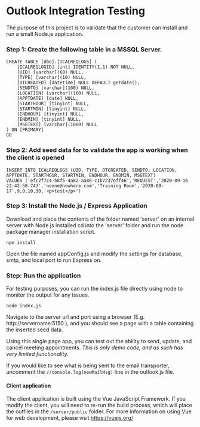# Outlook Integration Testing

The purpose of this project is to validate that the customer can install and run a small Node.js application.

### Step 1: Create the following table in a MSSQL Server.

```
CREATE TABLE [dbo].[ICALREQLOGS] (
	[ICALREQLOGID] [int] IDENTITY(1,1) NOT NULL,
	[UID] [varchar](60) NULL,
	[TYPE] [varchar](10) NULL,
	[DTCREATED] [datetime] NULL DEFAULT getdate(),
	[SENDTO] [varchar](100) NULL,
	[LOCATION] [varchar](100) NULL,
	[APPTDATE] [date] NULL,
	[STARTHOUR] [tinyint] NULL,
	[STARTMIN] [tinyint] NULL,
	[ENDHOUR] [tinyint] NULL,
	[ENDMIN] [tinyint] NULL,
	[MSGTEXT] [varchar](1000) NULL
) ON [PRIMARY]
GO
```

### Step 2: Add seed data for to validate the app is working when the client is opened

```
INSERT INTO ICALREQLOGS (UID, TYPE, DTCREATED, SENDTO, LOCATION, APPTDATE, STARTHOUR, STARTMIN, ENDHOUR, ENDMIN, MSGTEXT)
VALUES ('efc2f7c4-58f5-4a82-aa86-c1b7237eff46','REQUEST','2020-09-16 22:42:58.743','noone@nowhere.com','Training Room','2020-09-17',9,0,10,30,'<p>test</p>')
```

### Step 3: Install the Node.js / Express Application

Download and place the contents of the folder named 'server' on an internal server with Node.js installed
cd into the 'server' folder and run the node package manager installation script.

```
npm install
```

Open the file named appConfig.js and modify the settings for database, smtp, and local port to run Express on.

### Step: Run the application

For testing purposes, you can run the index.js file directly using node to monitor the output for any issues.

```
node index.js
```

Navigate to the server url and port using a browser (E.g.  http://servername:5150 ), and you should see a page with a table containing the inserted seed data.

Using this single page app, you can test out the ability to send, update, and cancel meeting appointments.
*This is only demo code, and as such has very limited functionality.*

If you would like to see what is being sent to the email transporter, uncomment the `//console.log(newMailMsg)` line in the outlook.js file.

#### Client application

The client application is built using the Vue JavaScript Framework.  If you modify the client, you will need to re-run the build process, which will place the outfiles in the `/server/public` folder.  For more information on using Vue for web development, please visit https://vuejs.org/ 
